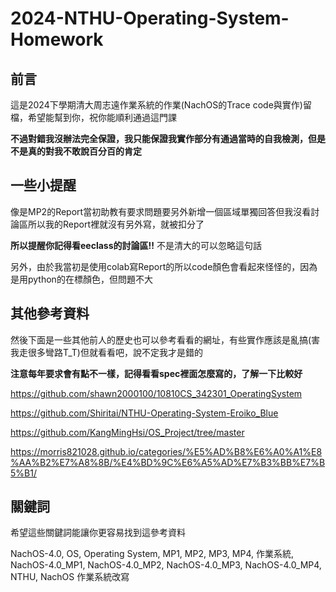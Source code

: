 # 2024-NTHU-Operating-System-Homework
## 前言
這是2024下學期清大周志遠作業系統的作業(NachOS的Trace code與實作)留檔，希望能幫到你，祝你能順利通過這門課

**不過對錯我沒辦法完全保證，我只能保證我實作部分有通過當時的自我檢測，但是不是真的對我不敢說百分百的肯定**
## 一些小提醒
像是MP2的Report當初助教有要求問題要另外新增一個區域單獨回答但我沒看討論區所以我的Report裡就沒有另外寫，就被扣分了

**所以提醒你記得看eeclass的討論區!!**
不是清大的可以忽略這句話

另外，由於我當初是使用colab寫Report的所以code顏色會看起來怪怪的，因為是用python的在標顏色，但問題不大

## 其他參考資料
然後下面是一些其他前人的歷史也可以參考看看的網址，有些實作應該是亂搞(害我走很多彎路T_T)但就看看吧，說不定我才是錯的

**注意每年要求會有點不一樣，記得看看spec裡面怎麼寫的，了解一下比較好**

https://github.com/shawn2000100/10810CS_342301_OperatingSystem

https://github.com/Shiritai/NTHU-Operating-System-Eroiko_Blue

https://github.com/KangMingHsi/OS_Project/tree/master

https://morris821028.github.io/categories/%E5%AD%B8%E6%A0%A1%E8%AA%B2%E7%A8%8B/%E4%BD%9C%E6%A5%AD%E7%B3%BB%E7%B5%B1/
## 關鍵詞
希望這些關鍵詞能讓你更容易找到這參考資料

NachOS-4.0, OS, Operating System, MP1, MP2, MP3, MP4, 作業系統, NachOS-4.0_MP1, NachOS-4.0_MP2, NachOS-4.0_MP3, NachOS-4.0_MP4, NTHU, NachOS 作業系統改寫